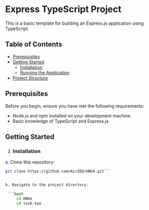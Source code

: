 # Express TypeScript Project

This is a basic template for building an Express.js application using TypeScript.

## Table of Contents

- [Prerequisites](#prerequisites)
- [Getting Started](#getting-started)
  - [Installation](#installation)
  - [Running the Application](#running-the-application)
- [Project Structure](#project-structure)


## Prerequisites

Before you begin, ensure you have met the following requirements:

- Node.js and npm installed on your development machine.
- Basic knowledge of TypeScript and Express.js.

## Getting Started

2. ### Installation

a. Clone this repository:

   ```bash
   git clone https://github.com/AirZED/HNGX.git```


b. Navigate to the project directory:

    ```bash
        cd HNGX
        cd task-two


    